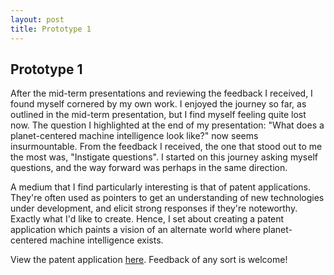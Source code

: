 ```yaml
---
layout: post
title: Prototype 1
---
```




## Prototype 1

After the mid-term presentations and reviewing the feedback I received, I found myself cornered by my own work. I enjoyed the journey so far, as outlined in the mid-term presentation, but I find myself feeling quite lost now. The question I highlighted at the end of my presentation: "What does a planet-centered machine intelligence look like?" now seems insurmountable. From the feedback I received, the one that stood out to me the most was, "Instigate questions". I started on this journey asking myself questions, and the way forward was perhaps in the same direction. 



A medium that I find particularly interesting is that of patent applications. They're often used as pointers to get an understanding of new technologies under development, and elicit strong responses if they're noteworthy. Exactly what I'd like to create. Hence, I set about creating a patent application which paints a vision of an alternate world where planet-centered machine intelligence exists.



View the patent application [here](https://burnedsap.github.io/ms2/media/WWFNIS%20Draft%20Patent%20Application.pdf). Feedback of any sort is welcome!


